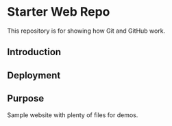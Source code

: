 # Starter Web Repo

This repository is for showing how Git and GitHub work.

## Introduction


## Deployment


## Purpose

Sample website with plenty of files for demos.